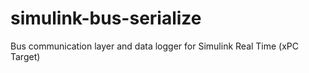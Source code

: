 simulink-bus-serialize
======================

Bus communication layer and data logger for Simulink Real Time (xPC Target)
